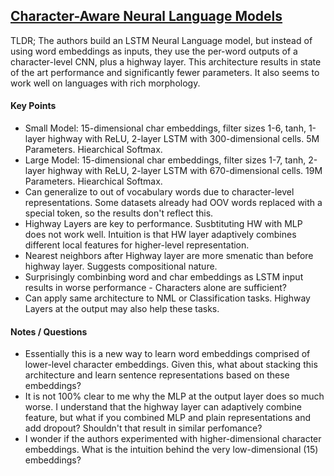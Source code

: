 ## [Character-Aware Neural Language Models](http://arxiv.org/abs/1508.06615)

TLDR; The authors build an LSTM Neural Language model, but instead of using word embeddings as inputs, they use the per-word outputs of a character-level CNN, plus a highway layer. This architecture results in state of the art performance and significantly fewer parameters. It also seems to work well on languages with rich morphology.


#### Key Points 

- Small Model: 15-dimensional char embeddings, filter sizes 1-6, tanh, 1-layer highway with ReLU, 2-layer LSTM with 300-dimensional cells. 5M Parameters. Hiearchical Softmax.
- Large Model: 15-dimensional char embeddings, filter sizes 1-7, tanh, 2-layer highway with ReLU, 2-layer LSTM with 670-dimensional cells. 19M Parameters. Hiearchical Softmax.
- Can generalize to out of vocabulary words due to character-level representations. Some datasets already had OOV words replaced with a special token, so the results don't reflect this.
- Highway Layers are key to performance. Susbtituting HW with MLP does not work well. Intuition is that HW layer adaptively combines different local features for higher-level representation.
- Nearest neighbors after Highway layer are more smenatic than before highway layer. Suggests compositional nature.
- Surprisingly combinbing word and char embeddings as LSTM input results in worse performance - Characters alone are sufficient?
- Can apply same architecture to NML or Classification tasks. Highway Layers at the output may also help these tasks.


#### Notes / Questions

- Essentially this is a new way to learn word embeddings comprised of lower-level character embeddings. Given this, what about stacking this architecture and learn sentence representations based on these embeddings?
- It is not 100% clear to me why the MLP at the output layer does so much worse. I understand that the highway layer can adaptively combine feature, but what if you combined MLP and plain representations and add dropout? Shouldn't that result in similar perfomance?
- I wonder if the authors experimented with higher-dimensional character embeddings. What is the intuition behind the very low-dimensional (15) embeddings?